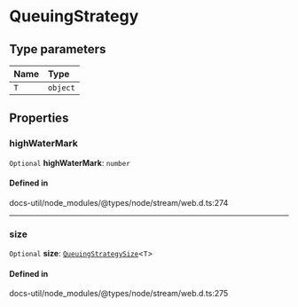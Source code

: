 # QueuingStrategy

## Type parameters

| Name | Type |
| :------ | :------ |
| `T` | `object` |

## Properties

### highWaterMark

 `Optional` **highWaterMark**: `number`

#### Defined in

docs-util/node_modules/@types/node/stream/web.d.ts:274

___

### size

 `Optional` **size**: [`QueuingStrategySize`](QueuingStrategySize.md)<`T`\>

#### Defined in

docs-util/node_modules/@types/node/stream/web.d.ts:275
